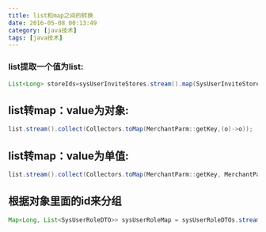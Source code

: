 ```yaml
---
title: list和map之间的转换
date: 2016-05-08 00:13:49
category: [java技术]
tags: [java技术]
---
```


### list提取一个值为list:

```java
List<Long> storeIds=sysUserInviteStores.stream().map(SysUserInviteStore::getStoreId).collect(Collectors.toList());
```

## list转map：value为对象:

```java
list.stream().collect(Collectors.toMap(MerchantParm::getKey,(o)->o));
```

## list转map：value为单值:

```java
list.stream().collect(Collectors.toMap(MerchantParm::getKey, MerchantParm::getVal));
```

## 根据对象里面的id来分组

```java
Map<Long, List<SysUserRoleDTO>> sysUserRoleMap = sysUserRoleDTOs.stream().collect(Collectors.groupingBy(SysUserRoleDTO::getStoreId));
```
